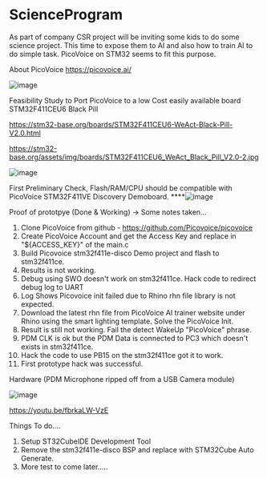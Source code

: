 # ScienceProgram
As part of company CSR project will be inviting some kids to do some science project. This time to expose them to AI and also how to train AI to do simple task. PicoVoice on STM32 seems to fit this purpose.

About PicoVoice
https://picovoice.ai/

![image](https://github.com/cthun70/ScienceProgram/assets/13252483/cfd1f233-1e28-4704-be62-a6b6c333117a)

Feasibility Study to Port PicoVoice to a low Cost easily available board STM32F411CEU6 Black Pill 

https://stm32-base.org/boards/STM32F411CEU6-WeAct-Black-Pill-V2.0.html

https://stm32-base.org/assets/img/boards/STM32F411CEU6_WeAct_Black_Pill_V2.0-2.jpg

![image](https://github.com/cthun70/ScienceProgram/assets/13252483/72b67992-7c11-45f7-98fe-6e653ffa99bd)


First Preliminary Check, Flash/RAM/CPU should be compatible with PicoVoice STM32F411VE Discovery Demoboard.
****![image](https://github.com/cthun70/ScienceProgram/assets/13252483/a942d6fa-923e-49ed-8c52-a1d154d99071)

Proof of prototpye (Done & Working) -> Some notes taken...
1. Clone PicoVoice from github - https://github.com/Picovoice/picovoice
2. Create PicoVoice Account and get the Access Key and replace in "${ACCESS_KEY}" of the main.c
3. Build Picovoice stm32f411e-disco Demo project and flash to stm32f411ce.
4. Results is not working.
5. Debug using SWO doesn't work on stm32f411ce. Hack code to redirect debug log to UART
6. Log Shows Picovoice init failed due to Rhino rhn file library is not expected.
7. Download the latest rhn file from PicoVoice AI trainer website under Rhino using the smart lighting template. Solve the PicoVoice Init.
8. Result is still not working. Fail the detect WakeUp "PicoVoice" phrase.
9. PDM CLK is ok but the PDM Data is connected to PC3 which doesn't exists in stm32f411ce.
10. Hack the code to use PB15 on the stm32f411ce got it to work.
11. First prototype hack was successful.

Hardware (PDM Microphone ripped off from a USB Camera module)

![image](https://github.com/cthun70/ScienceProgram/assets/13252483/e2e06cd9-2b41-403f-b6b3-a6120f4cfea5)

https://youtu.be/fbrkaLW-VzE

Things To do....

1. Setup ST32CubeIDE Development Tool
2. Remove the stm32f411e-disco BSP and replace with STM32Cube Auto Generate.
3. More test to come later.....

